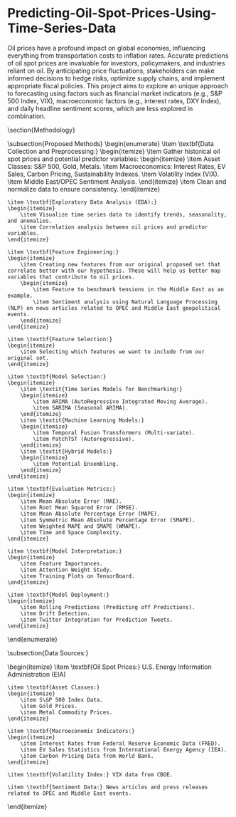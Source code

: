 # Predicting-Oil-Spot-Prices-Using-Time-Series-Data

Oil prices have a profound impact on global economies, influencing everything from
transportation costs to inflation rates. Accurate predictions of oil spot prices are
invaluable for investors, policymakers, and industries reliant on oil. By anticipating price fluctuations, stakeholders can make informed decisions to hedge risks, optimize supply chains, and implement appropriate fiscal policies. This project aims to explore an unique approach to forecasting using factors such as financial market indicators (e.g., S&P 500 Index, VIX), macroeconomic factors (e.g., interest rates, DXY Index), and daily headline sentiment scores, which are less explored in combination.


\section{Methodology}

\subsection{Proposed Methods}
\begin{enumerate}
    \item \textbf{Data Collection and Preprocessing:}
    \begin{itemize}
        \item Gather historical oil spot prices and potential predictor variables:
        \begin{itemize}
            \item Asset Classes: S\&P 500, Gold, Metals.
            \item Macroeconomics: Interest Rates, EV Sales, Carbon Pricing, Sustainability Indexes.
            \item Volatility Index (VIX).
            \item Middle East/OPEC Sentiment Analysis.
        \end{itemize}
        \item Clean and normalize data to ensure consistency.
    \end{itemize}
    
    \item \textbf{Exploratory Data Analysis (EDA):}
    \begin{itemize}
        \item Visualize time series data to identify trends, seasonality, and anomalies.
        \item Correlation analysis between oil prices and predictor variables.
    \end{itemize}

    \item \textbf{Feature Engineering:}
    \begin{itemize}
        \item Creating new features from our original proposed set that correlate better with our hypothesis. These will help us better map variables that contribute to oil prices.
        \begin{itemize}
            \item Feature to benchmark tensions in the Middle East as an example.
            \item Sentiment analysis using Natural Language Processing (NLP) on news articles related to OPEC and Middle East geopolitical events.
        \end{itemize}
    \end{itemize}

    \item \textbf{Feature Selection:}
    \begin{itemize}
        \item Selecting which features we want to include from our original set.
    \end{itemize}

    \item \textbf{Model Selection:}
    \begin{itemize}
        \item \textit{Time Series Models for Benchmarking:}
        \begin{itemize}
            \item ARIMA (AutoRegressive Integrated Moving Average).
            \item SARIMA (Seasonal ARIMA).
        \end{itemize}
        \item \textit{Machine Learning Models:}
        \begin{itemize}
            \item Temporal Fusion Transformers (Multi-variate).
            \item PatchTST (Autoregressive).
        \end{itemize}
        \item \textit{Hybrid Models:}
        \begin{itemize}
            \item Potential Ensembling.
        \end{itemize}
    \end{itemize}

    \item \textbf{Evaluation Metrics:}
    \begin{itemize}
        \item Mean Absolute Error (MAE).
        \item Root Mean Squared Error (RMSE).
        \item Mean Absolute Percentage Error (MAPE).
        \item Symmetric Mean Absolute Percentage Error (SMAPE).
        \item Weighted MAPE and SMAPE (WMAPE).
        \item Time and Space Complexity.
    \end{itemize}

    \item \textbf{Model Interpretation:}
    \begin{itemize}
        \item Feature Importances.
        \item Attention Weight Study.
        \item Training Plots on TensorBoard.
    \end{itemize}

    \item \textbf{Model Deployment:}
    \begin{itemize}
        \item Rolling Predictions (Predicting off Predictions).
        \item Drift Detection.
        \item Twitter Integration for Prediction Tweets.
    \end{itemize}
\end{enumerate}

\subsection{Data Sources:}

\begin{itemize}
    \item \textbf{Oil Spot Prices:} U.S. Energy Information Administration (EIA)
    
    \item \textbf{Asset Classes:}
    \begin{itemize}
        \item S\&P 500 Index Data.
        \item Gold Prices.
        \item Metal Commodity Prices.
    \end{itemize}
    
    \item \textbf{Macroeconomic Indicators:}
    \begin{itemize}
        \item Interest Rates from Federal Reserve Economic Data (FRED).
        \item EV Sales Statistics from International Energy Agency (IEA).
        \item Carbon Pricing Data from World Bank.
    \end{itemize}
    
    \item \textbf{Volatility Index:} VIX data from CBOE.
    
    \item \textbf{Sentiment Data:} News articles and press releases related to OPEC and Middle East events.
\end{itemize}
